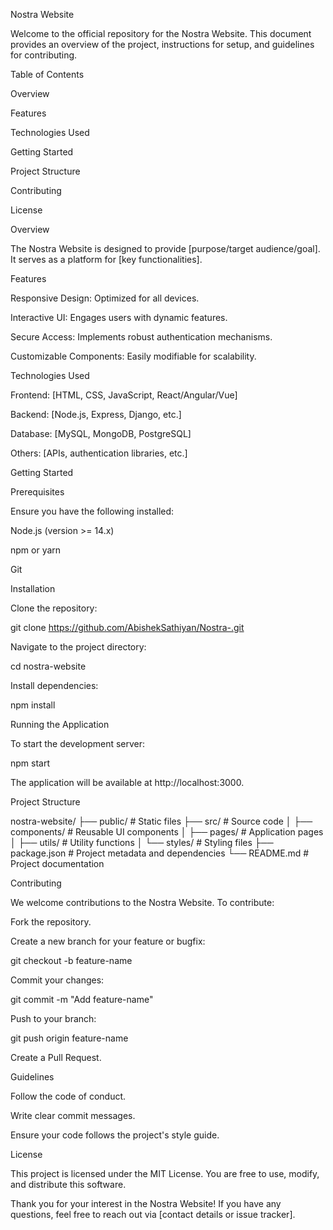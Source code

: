 Nostra Website

Welcome to the official repository for the Nostra Website. This document provides an overview of the project, instructions for setup, and guidelines for contributing.

Table of Contents

Overview

Features

Technologies Used

Getting Started

Project Structure

Contributing

License

Overview

The Nostra Website is designed to provide [purpose/target audience/goal]. It serves as a platform for [key functionalities].

Features

Responsive Design: Optimized for all devices.

Interactive UI: Engages users with dynamic features.

Secure Access: Implements robust authentication mechanisms.

Customizable Components: Easily modifiable for scalability.

Technologies Used

Frontend: [HTML, CSS, JavaScript, React/Angular/Vue]

Backend: [Node.js, Express, Django, etc.]

Database: [MySQL, MongoDB, PostgreSQL]

Others: [APIs, authentication libraries, etc.]

Getting Started

Prerequisites

Ensure you have the following installed:

Node.js (version >= 14.x)

npm or yarn

Git

Installation

Clone the repository:

git clone https://github.com/AbishekSathiyan/Nostra-.git

Navigate to the project directory:

cd nostra-website

Install dependencies:

npm install

Running the Application

To start the development server:

npm start

The application will be available at http://localhost:3000.

Project Structure

nostra-website/
├── public/          # Static files
├── src/             # Source code
│   ├── components/  # Reusable UI components
│   ├── pages/       # Application pages
│   ├── utils/       # Utility functions
│   └── styles/      # Styling files
├── package.json     # Project metadata and dependencies
└── README.md        # Project documentation

Contributing

We welcome contributions to the Nostra Website. To contribute:

Fork the repository.

Create a new branch for your feature or bugfix:

git checkout -b feature-name

Commit your changes:

git commit -m "Add feature-name"

Push to your branch:

git push origin feature-name

Create a Pull Request.

Guidelines

Follow the code of conduct.

Write clear commit messages.

Ensure your code follows the project's style guide.

License

This project is licensed under the MIT License. You are free to use, modify, and distribute this software.

Thank you for your interest in the Nostra Website! If you have any questions, feel free to reach out via [contact details or issue tracker].
